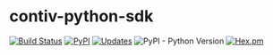 # contiv-python-sdk

[![Build Status](https://img.shields.io/travis/sw4iot/contiv-python-sdk.svg)](https://travis-ci.org/sw4iot/contiv-python-sdk)
[![PyPI](https://img.shields.io/pypi/v/contiv-python-sdk.svg)](https://pypi.org/project/contiv-python-sdk/)
[![Updates](https://pyup.io/repos/github/sw4iot/contiv-python-sdk/shield.svg)](https://pyup.io/repos/github/sw4iot/contiv-python-sdk/)
![PyPI - Python Version](https://img.shields.io/pypi/pyversions/contiv-python-sdk.svg)
[![Hex.pm](https://img.shields.io/hexpm/l/plug.svg)](https://www.apache.org/licenses/LICENSE-2.0)
